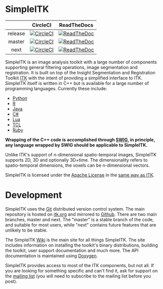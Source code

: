 SimpleITK
=========

|  | CircleCI | ReadTheDocs |
|:-------:|:---------:|:-------------:|
| release | [![CircleCI](https://circleci.com/gh/SimpleITK/SimpleITK/tree/release.svg?style=shield)](https://circleci.com/gh/SimpleITK/SimpleITK/tree/release) | [![ReadTheDoc](https://readthedocs.org/projects/simpleitk/badge/?version=release)](http://simpleitk.readthedocs.io/en/release/) |
| master | [![CircleCI](https://circleci.com/gh/SimpleITK/SimpleITK/tree/master.svg?style=shield)](https://circleci.com/gh/SimpleITK/SimpleITK/tree/master) | [![ReadTheDoc](https://readthedocs.org/projects/simpleitk/badge/?version=master)](http://simpleitk.readthedocs.io/en/master/) |
| next | [![CircleCI](https://circleci.com/gh/SimpleITK/SimpleITK/tree/next.svg?style=shield)](https://circleci.com/gh/SimpleITK/SimpleITK/tree/next) | [![ReadTheDoc](https://readthedocs.org/projects/simpleitk/badge/?version=next)](http://simpleitk.readthedocs.io/en/next/)  |


SimpleITK is an image analysis toolkit with a large number of components supporting general filtering operations, image segmentation and registration. It is built on top of the Insight Segmentation and Registration Toolkit [ITK](https://www.itk.org) with the intent of providing a simplified interface to ITK. SimpleITK itself is written in C++ but is available for a large number of programming languages. Currently these include:

* [Python](http://www.python.org)
* [R](https://www.r-project.org)
* [Java](http://www.java.com)
* [C#](http://msdn.microsoft.com/en-us/vcsharp/default.aspx)
* [Lua](http://www.lua.org)
* [TCL](https://www.tcl.tk/)
* [Ruby](https://www.ruby-lang.org/en/)


**Wrapping of the C++ code is accomplished through [SWIG](http://www.swig.org), in principle, any language wrapped by SWIG should be applicable to SimpleITK.**

Unlike ITK's support of n-dimensional spatio-temporal images, SimpleITK supports 2D, 3D and optionally 3D+time. The dimensionality refers to spatio-temporal dimensions, the voxels can be n-dimensional vectors.

SimpleITK is licensed under the [Apache License](http://www.opensource.org/licenses/apache2.0.php) in the [same way as ITK](https://www.itk.org/Wiki/ITK_Release_4/Licensing).

Development
===========

SimpleITK uses the [Git](http://git-scm.com/) distributed version control system.  The main repository is hosted on [itk.org](https://itk.org/SimpleITK.git) and mirrored to [Github](https://blowekamp@github.com/SimpleITK/SimpleITK.git).  There are two main branches, master and next. The "master" is a stable branch of the code, and suitable for most users, while "next" contains future features that are unlikely to be stable.

The SimpleITK [Wiki](https://itk.org/Wiki/SimpleITK) is the main site for all things SimpleITK. The site includes information on installing the toolkit's binary distributions, building the toolkit, user support documentation and much more. The API documentation is maintained using [Doxygen](https://www.itk.org/SimpleITKDoxygen/html/annotated.html).

SimpleITK provides access to most of the ITK components, but not all. If you are looking for something specific and can't find it, ask for support on the [mailing list](https://itk.org/mailman/listinfo/community) (you will need to subscribe to the mailing list before you post).

